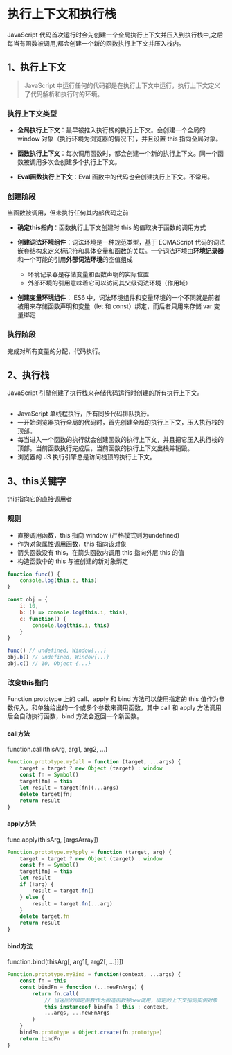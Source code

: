 # 执行上下文和执行栈
JavaScript 代码首次运行时会先创建一个全局执行上下文并压入到执行栈中,之后每当有函数被调用,都会创建一个新的函数执行上下文并压入栈内。

## 1、执行上下文
> JavaScript 中运行任何的代码都是在执行上下文中运行，执行上下文定义了代码解析和执行时的环境。

<!-- > **执行上下文与作用域**  
> JavaScript中，函数的作用域在函数定义的时候就决定了，而执行上下文在函数执行的时候才被创建  
> 作用域只是“地盘”，执行上下文中的变量对象保存着环境定义的变量和函数 -->

### 执行上下文类型
- **全局执行上下文**：最早被推入执行栈的执行上下文。会创建一个全局的 window 对象（执行环境为浏览器的情况下），并且设置 this 指向全局对象。

- **函数执行上下文**：每次调用函数时，都会创建一个新的执行上下文。同一个函数被调用多次会创建多个执行上下文。

- **Eval函数执行上下文**：Eval 函数中的代码也会创建执行上下文。不常用。

### 创建阶段
当函数被调用，但未执行任何其内部代码之前
- **确定this指向**：函数执行上下文创建时 this 的值取决于函数的调用方式

- **创建词法环境组件**：词法环境是一种规范类型，基于 ECMAScript 代码的词法嵌套结构来定义标识符和具体变量和函数的关联。一个词法环境由**环境记录器**和一个可能的引用**外部词法环境**的空值组成
    - 环境记录器是存储变量和函数声明的实际位置  
    - 外部环境的引用意味着它可以访问其父级词法环境（作用域）

- **创建变量环境组件**： ES6 中，词法环境组件和变量环境的一个不同就是前者被用来存储函数声明和变量（let 和 const）绑定，而后者只用来存储 var 变量绑定

### 执行阶段
完成对所有变量的分配，代码执行。

## 2、执行栈
JavaScript 引擎创建了执行栈来存储代码运行时创建的所有执行上下文。

<img :src="$withBase('/JS基础/16949529105ae0a6')">

- JavaScript 单线程执行，所有同步代码排队执行。
- 一开始浏览器执行全局的代码时，首先创建全局的执行上下文，压入执行栈的顶部。
- 每当进入一个函数的执行就会创建函数的执行上下文，并且把它压入执行栈的顶部。当前函数执行完成后，当前函数的执行上下文出栈并销毁。
- 浏览器的 JS 执行引擎总是访问栈顶的执行上下文。

## 3、this关键字
this指向它的直接调用者 

### 规则
- 直接调用函数，this 指向 window (严格模式则为undefined)
- 作为对象属性调用函数，this 指向该对象
- 箭头函数没有 this，在箭头函数内调用 this 指向外层 this 的值
- 构造函数中的 this 与被创建的新对象绑定

``` javascript
function func() {
    console.log(this.c, this)
}

const obj = {
    i: 10,
    b: () => console.log(this.i, this),
    c: function() {
        console.log(this.i, this)
    }
}

func() // undefined, Window{...}
obj.b() // undefined, Window{...}
obj.c() // 10, Object {...}
```
### 改变this指向
Function.prototype 上的 call、apply 和 bind 方法可以使用指定的 this 值作为参数传入，和单独给出的一个或多个参数来调用函数，其中 call 和 apply 方法调用后会自动执行函数，bind 方法会返回一个新函数。

#### call方法  
function.call(thisArg, arg1, arg2, ...)
``` javascript
Function.prototype.myCall = function (target, ...args) {
    target = target ? new Object (target) : window
    const fn = Symbol()
    target[fn] = this
    let result = target[fn](...args)
    delete target[fn]
    return result
}
```

#### apply方法  
func.apply(thisArg, [argsArray])
``` javascript
Function.prototype.myApply = function (target, arg) {
    target = target ? new Object (target) : window
    const fn = Symbol()
    target[fn] = this
    let result
    if (!arg) {
        result = target.fn()
    } else {
        result = target.fn(...arg)
    }
    delete target.fn
    return result
}
``` 

#### bind方法  
function.bind(thisArg[, arg1[, arg2[, ...]]])
``` javascript
Function.prototype.myBind = function(context, ...args) {
	const fn = this
	const bindFn = function (...newFnArgs) {
	    return fn.call(
			// 当返回的绑定函数作为构造函数被new调用，绑定的上下文指向实例对象
	        this instanceof bindFn ? this : context,
	        ...args, ...newFnArgs
	    )
	}
	bindFn.prototype = Object.create(fn.prototype)
	return bindFn
}
```
